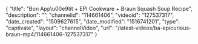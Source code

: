 {
    "title": "Bon App\u00e9tit + EPI Cookware + Braun Squash Soup Recipe",
    "description": "",
    "channelid": "114661406",
    "videoid": "127537317",
    "date_created": "1509627615",
    "date_modified": "1516741201",
    "type": "captivate",
    "layout": "channelVideo",
    "url": "\/latest-videos\/ba-epicurious-braun-mp4\/114661406-127537317"
}